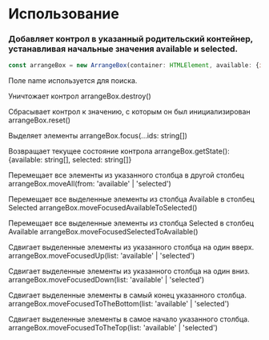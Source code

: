 # Использование

### Добавляет контрол в указанный родительский контейнер, устанавливая начальные значения available и selected.
```JavaScript
const arrangeBox = new ArrangeBox(container: HTMLElement, available: {id: string; name: string; node: HTMLElement});
```

Поле name используется для поиска.

Уничтожает контрол
arrangeBox.destroy()

Сбрасывает контрол к значению, с которым он был инициализирован
arrangeBox.reset()

Выделяет элементы
arrangeBox.focus(...ids: string[])

Возвращает текущее состояние контрола
arrangeBox.getState(): {available: string[], selected: string[]}

Перемещает все элементы из указанного столбца в другой столбец
arrangeBox.moveAll(from: 'available' | 'selected')

Перемещает все выделенные элементы из столбца Available в столбец Selected
arrangeBox.moveFocusedAvailableToSelected()

Перемещает все выделенные элементы из столбца Selected в столбец Available
arrangeBox.moveFocusedSelectedToAvailable()

Сдвигает выделенные элементы из указанного столбца на один вверх.
arrangeBox.moveFocusedUp(list: 'available' | 'selected')

Сдвигает выделенные элементы из указанного столбца на один вниз.
arrangeBox.moveFocusedDown(list: 'available' | 'selected')

Сдвигает выделенные элементы в самый конец указанного столбца.
arrangeBox.moveFocusedToTheBottom(list: 'available' | 'selected')

Сдвигает выделенные элементы в самое начало указанного столбца.
arrangeBox.moveFocusedToTheTop(list: 'available' | 'selected')
